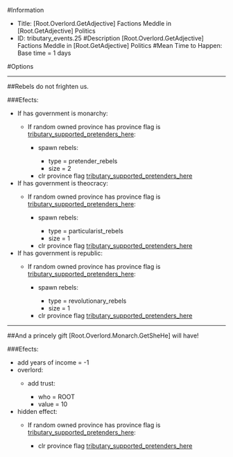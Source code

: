 #Information
 - Title: [Root.Overlord.GetAdjective] Factions Meddle in [Root.GetAdjective] Politics
 - ID: tributary_events.25
#Description
[Root.Overlord.GetAdjective] Factions Meddle in [Root.GetAdjective] Politics
#Mean Time to Happen:
Base time = 1 days

#Options

___
##Rebels do not frighten us.

###Efects:<ul><li>If has government is monarchy:</li><ul><li>If random owned province has province flag is [tributary_supported_pretenders_here](../flags/tributary_supported_pretenders_here.md):</li><ul><li>spawn rebels:</li><ul><li>type = pretender_rebels</li><li>size = 2</li></ul><li>clr province flag [tributary_supported_pretenders_here](../flags/tributary_supported_pretenders_here.md)</li></ul></ul><li>If has government is theocracy:</li><ul><li>If random owned province has province flag is [tributary_supported_pretenders_here](../flags/tributary_supported_pretenders_here.md):</li><ul><li>spawn rebels:</li><ul><li>type = particularist_rebels</li><li>size = 1</li></ul><li>clr province flag [tributary_supported_pretenders_here](../flags/tributary_supported_pretenders_here.md)</li></ul></ul><li>If has government is republic:</li><ul><li>If random owned province has province flag is [tributary_supported_pretenders_here](../flags/tributary_supported_pretenders_here.md):</li><ul><li>spawn rebels:</li><ul><li>type = revolutionary_rebels</li><li>size = 1</li></ul><li>clr province flag [tributary_supported_pretenders_here](../flags/tributary_supported_pretenders_here.md)</li></ul></ul></ul>

___
##And a princely gift [Root.Overlord.Monarch.GetSheHe] will have!

###Efects:<ul><li>add years of income = -1</li><li>overlord:</li><ul><li>add trust:</li><ul><li>who = ROOT</li><li>value = 10</li></ul></ul><li>hidden effect:</li><ul><li>If random owned province has province flag is [tributary_supported_pretenders_here](../flags/tributary_supported_pretenders_here.md):</li><ul><li>clr province flag [tributary_supported_pretenders_here](../flags/tributary_supported_pretenders_here.md)</li></ul></ul></ul>
